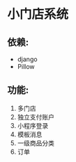 小门店系统
===========

依赖:
-------

* django
* Pillow


功能:
-------

1. 多门店
2. 独立支付账户
3. 小程序登录
4. 模板消息
5. 一级商品分类
6. 订单
